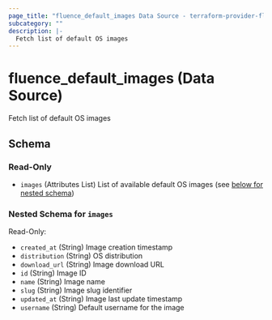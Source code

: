 ```yaml
---
page_title: "fluence_default_images Data Source - terraform-provider-fluence"
subcategory: ""
description: |-
  Fetch list of default OS images
---
```


# fluence_default_images (Data Source)

Fetch list of default OS images



## Schema

### Read-Only

- `images` (Attributes List) List of available default OS images (see [below for nested schema](#nestedatt--images))

<a id="nestedatt--images"></a>
### Nested Schema for `images`

Read-Only:

- `created_at` (String) Image creation timestamp
- `distribution` (String) OS distribution
- `download_url` (String) Image download URL
- `id` (String) Image ID
- `name` (String) Image name
- `slug` (String) Image slug identifier
- `updated_at` (String) Image last update timestamp
- `username` (String) Default username for the image
